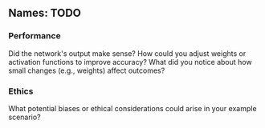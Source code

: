 ## Names: TODO

### Performance

Did the network's output make sense?
How could you adjust weights or activation functions to improve accuracy?
What did you notice about how small changes (e.g., weights) affect outcomes?

### Ethics

What potential biases or ethical considerations could arise in your example scenario?
